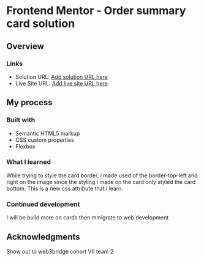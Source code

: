 # Frontend Mentor - Order summary card solution


## Overview


### Links

- Solution URL: [Add solution URL here](http://127.0.0.1:5500/order-summary-component-main/index.html/)
- Live Site URL: [Add live site URL here](https://mymusic-card.netlify.app/)

## My process

### Built with

- Semantic HTML5 markup
- CSS custom properties
- Flexbox

### What I learned
While trying to style the card border, i made used of the border-top-left and right on the image since the styling i made on the card only styled the card bottom.  This is a new css attribute that i learn. 


### Continued development

I will be build more on cards then mmigrate to web development 


## Acknowledgments

Show out to web3bridge cohort VII team 2


